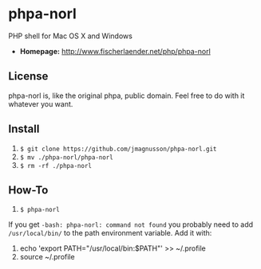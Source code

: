 # phpa-norl
PHP shell for Mac OS X and Windows

* **Homepage:** <http://www.fischerlaender.net/php/phpa-norl>

## License
phpa-norl is, like the original phpa, public domain. Feel free to do with it whatever you want.

## Install
1. `$ git clone https://github.com/jmagnusson/phpa-norl.git`
2. `$ mv ./phpa-norl/phpa-norl`
3. `$ rm -rf ./phpa-norl`

## How-To
1. `$ phpa-norl`

If you get `-bash: phpa-norl: command not found` you probably need to add `/usr/local/bin/` to the path environment variable. Add it with:

1. echo 'export PATH="/usr/local/bin:$PATH"' >> ~/.profile
2. source ~/.profile
